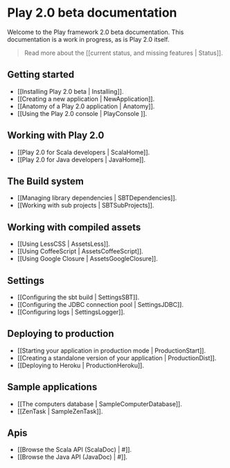 # Play 2.0 beta documentation

Welcome to the Play framework 2.0 beta documentation. This documentation is a work in progress, as is Play 2.0 itself. 

> Read more about the [[current status, and missing features | Status]].

## Getting started

- [[Installing Play 2.0 beta | Installing]].
- [[Creating a new application | NewApplication]].
- [[Anatomy of a Play 2.0 application | Anatomy]].
- [[Using the Play 2.0 console | PlayConsole ]].

## Working with Play 2.0

- [[Play 2.0 for Scala developers | ScalaHome]].
- [[Play 2.0 for Java developers | JavaHome]].

## The Build system

- [[Managing library dependencies | SBTDependencies]].
- [[Working with sub projects | SBTSubProjects]].

## Working with compiled assets

- [[Using LessCSS | AssetsLess]].
- [[Using CoffeeScript | AssetsCoffeeScript]].
- [[Using Google Closure | AssetsGoogleClosure]].

## Settings

- [[Configuring the sbt build | SettingsSBT]].
- [[Configuring the JDBC connection pool | SettingsJDBC]].
- [[Configuring logs | SettingsLogger]].

## Deploying to production

- [[Starting your application in production mode | ProductionStart]].
- [[Creating a standalone version of your application | ProductionDist]].
- [[Deploying to Heroku | ProductionHeroku]].

## Sample applications

- [[The computers database | SampleComputerDatabase]].
- [[ZenTask | SampleZenTask]].

## Apis

- [[Browse the Scala API (ScalaDoc) | #]].
- [[Browse the Java API (JavaDoc) | #]].
